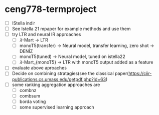 # ceng778-termproject
* [ ] IStella indir
* [ ] See Istella 21 mpaper for example methods and use them
* [ ] try LTR and neural IR approaches
  * [ ] 𝜆-Mart -> LTR
  * [ ] monoT5(transfer) -> Neural model, transfer learning, zero shot -> DENİZ
  * [ ] monoT5(tuned) -> Neural model, tuned on istella22
  * [ ] 𝜆-Mart_{monoT5} -> LTR with monoT5 output added as a feature 
* [ ] evaluate above aproaches
* [ ] Decide on combining stratagies(see the classical paper(https://ciir-publications.cs.umass.edu/getpdf.php?id=63)
* [ ] some ranking aggregation approaches are
  * [ ] combnz
  * [ ] combsum
  * [ ] borda voting
  * [ ] some supervised learning approach  
